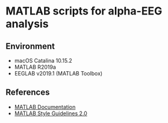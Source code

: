 # MATLAB scripts for alpha-EEG analysis

## Environment
- macOS Catalina 10.15.2
- MATLAB R2019a
- EEGLAB v2019.1 (MATLAB Toolbox)

## References
- [MATLAB Documentation](https://mathworks.com/help/index.html)
- [MATLAB Style Guidelines 2.0](https://jp.mathworks.com/matlabcentral/fileexchange/46056-matlab-style-guidelines-2-0)

